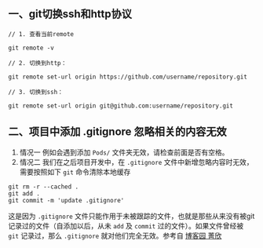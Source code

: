 ## 一、git切换ssh和http协议
```
// 1. 查看当前remote

git remote -v

// 2. 切换到http：

git remote set-url origin https://github.com/username/repository.git

// 3. 切换到ssh：

git remote set-url origin git@github.com:username/repository.git
```

## 二、项目中添加 .gitignore 忽略相关的内容无效

 1. 情况一
例如会遇到添加 `Pods/`  文件夹无效，请检查前面是否有空格。
 2. 情况二
 我们在之后项目开发中，在 `.gitignore` 文件中新增忽略内容时无效，需要按照如下 `git` 命令清除本地缓存
 ```
git rm -r --cached .
git add .
git commit -m 'update .gitignore'
```

这是因为 `.gitignore` 文件只能作用于未被跟踪的文件，也就是那些从来没有被git记录过的文件（自添加以后，从未 `add` 及 `commit` 过的文件）。如果文件曾经被 `git` 记录过，那么 `.gitignore` 就对他们完全无效。参考自 [博客园 菁欣](https://www.cnblogs.com/jingxin1992/p/10281441.html)
